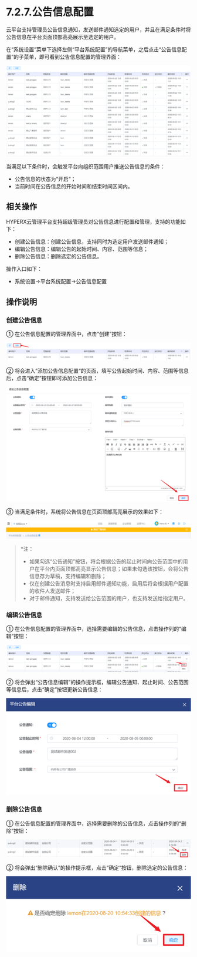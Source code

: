 # 7.2.7.公告信息配置

云平台支持管理员公告信息通知，发送邮件通知选定的用户，并且在满足条件时将公告信息在平台页面顶部高亮展示至选定的用户。

在“系统设置”菜单下选择左侧“平台系统配置”的导航菜单，之后点击“公告信息配置”的子菜单，即可看到公告信息配置的管理界面：

![1598945656162](notice.assets/1598945656162.png)

当满足以下条件时，会触发平台向组织范围用户推送公告信息的条件：

- 公告信息的状态为“开启“；
- 当前时间在公告信息的开始时间和结束时间区间内。

## 相关操作

HYPERX云管理平台支持超级管理员对公告信息进行配置和管理，支持的功能如下：

- 创建公告信息：创建公告信息，支持同时为选定用户发送邮件通知；
- 编辑公告信息：编辑公告的起始时间、内容、范围等信息；
- 删除公告信息：删除选定的公告信息。

操作入口如下：

- 系统设置→平台系统配置→公告信息配置

##  操作说明

### 创建公告信息

① 在公告信息配置的管理界面中，点击“创建”按钮：

![1598946047765](notice.assets/1598946047765.png)

② 将会进入”添加公告信息配置“的页面，填写公告起始时间、内容、范围等信息后，点击“确定”按钮即可添加公告信息：

![image-20200820102528226](notice.assets/image-20200820102528226.png)

③ 当满足条件时，系统将公告信息在页面顶部高亮展示的效果如下：

![image-20200820112903980](notice.assets/image-20200820112903980.png)

> *注：
>
> - 如果勾选“公告通知”按钮，将会根据公告的起止时间向公告范围中的用户在平台内页面顶部高亮显示公告信息；如果未勾选该按钮，会将公告信息存为草稿，支持编辑和删除；
> - 仅在创建公告消息时支持启用邮件通知功能，启用后将会根据用户配置的收件人发送邮件；
> - 对于邮件通知，支持发送给公告范围的用户，也支持发送给指定用户。

### 编辑公告信息

① 在公告信息配置的管理界面中，选择需要编辑的公告信息，点击操作列的“编辑”按钮：

![1598946148093](notice.assets/1598946148093.png)

② 将会弹出“公告信息编辑”的操作提示框，编辑公告通知、起止时间、公告范围等信息后，点击“确定”按钮更新公告信息：

![image-20200820105446750](notice.assets/image-20200820105446750.png)

### 删除公告信息

① 在公告信息配置的管理界面中，选择需要删除的公告信息，点击操作列的“删除”按钮：

![image-20200820104959513](notice.assets/image-20200820104959513.png)

② 将会弹出“删除确认”的操作提示框，点击“确定”按钮，删除选定的公告信息：

![image-20200820105530881](notice.assets/image-20200820105530881.png)